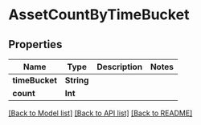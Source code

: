 # AssetCountByTimeBucket

## Properties
Name | Type | Description | Notes
------------ | ------------- | ------------- | -------------
**timeBucket** | **String** |  | 
**count** | **Int** |  | 

[[Back to Model list]](../README.md#documentation-for-models) [[Back to API list]](../README.md#documentation-for-api-endpoints) [[Back to README]](../README.md)


